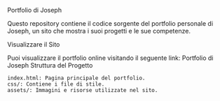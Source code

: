 Portfolio di Joseph

Questo repository contiene il codice sorgente del portfolio personale di Joseph, un sito che mostra i suoi progetti e le sue competenze.

Visualizzare il Sito

Puoi visualizzare il portfolio online visitando il seguente link:
Portfolio di Joseph
Struttura del Progetto

    index.html: Pagina principale del portfolio.
    css/: Contiene i file di stile.
    assets/: Immagini e risorse utilizzate nel sito.
